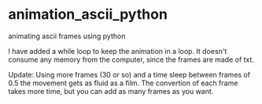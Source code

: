 # animation_ascii_python
animating ascii frames using python

I have added a while loop to keep the animation in a loop. 
It doesn't consume any memory from the computer, since the frames are made of txt. 

Update: Using more frames (30 or so) and a time sleep between frames of 0.5 the movement gets as fluid as a film. 
The convertion of each frame takes more time, but you can add as many frames as you want.

